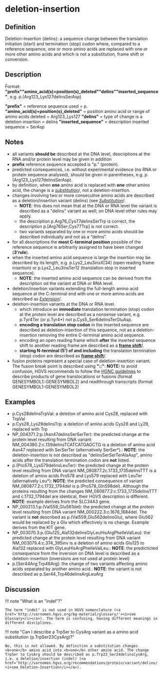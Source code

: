 # deletion-insertion

## Definition

Deletion-Insertion (delins): a sequence change between the translation initiation (start) and termination (stop) codon where, compared to a reference sequence, one or more amino acids are replaced with one or more other amino acids and which is not a substitution, frame shift or conversion.

## Description

Format:   **"prefix""amino_acid(s)+position(s)\_deleted""delins""inserted\_sequence"**,  e.g. p.(Arg123\_Lys127delinsSerAsp)

**"prefix"**  =  reference sequence used  =  p.
**"amino\_acid(s)+position(s)\_deleted"**  =  position amino acid or range of amino acids deleted  =  Arg123\_Lys127
**"delins"**  =  type of change is a deletion-insertion  =  delins
**"inserted_sequence"**  =  description inserted sequence  =  SerAsp
## Notes

* all variants **should be** described at the DNA level, descriptions at the RNA and/or protein level may be given in addition
* **prefix** reference sequence accepted is "p." (protein).
* predicted consequences, i.e. without experimental evidence (no RNA or protein sequence analysed), should be given in parentheses, e.g. p.(Arg123_Lys127delinsSerAsp).
* by definition, when **one** amino acid is replaced with **one** other amino acid, the change is a [_substitution_](../substitution/)/, not a deletion-insertion.
* changes involving two or more consecutive amino acids are described as a deletion/insertion variant (delins) (see [_Substitution_](../substitution/)/.
    * **NOTE**:    this does not mean that at the DNA or RNA level the variant is described as a "delins" variant as well; on DNA level other rules may apply.
    * the description p.Arg76\_Cys77delinsSerTrp is correct, the description p.[Arg76Ser;Cys77Trp] is not correct.
    * two variants separated by one or more amino acids should be described individually and not as a “delins”.
* for all descriptions the **most C-terminal position** possible of the reference sequence is arbitrarily assigned to have been changed (**3'rule**).
* when the inserted amino acid sequence is large the insertion may be described by its length, e.g. p.Lys2\_Leu3insX[34] (open reading frame insertion) or p.Lys2\_Leu3insTer12 (translation stop in inserted sequence).
    * **NOTE**:    the inserted amino acid sequence can be derived from the description od the variant at DNA or RNA level.
* deletion/insertion variants extending the full-length amino acid sequence at the C-terminal end with one or more amino acids are described as [_Extension_](../extension)/.
* deletion-insertion variants at the DNA or RNA level.
    * which introduce an **immediate** translation termination (stop) codon at the protein level are described as a nonsense variant, e.g. p.Tyr4Ter (or p.Tyr4*) not p.Cys5\_Ser6delinsTerGluAsp.
    * **encoding a translation stop codon** in the inserted sequence are described as deletion-insertion of this sequence, not as a deletion-insertion removing the entire C-terminal amino acid sequence.
    * encoding an open reading frame which **after** the inserted sequence shift to another reading frame are described as a [**frame shift**](../frameshift/)/.
    * **starting N-terminal (5') of and including** the translation termination (stop) codon are described as [**frame shift**](../frameshift)/.
* fusion proteins represent a special case of deletion-insertion variant. The fusion break point is described using **"::"**: **NOTE:**    to avoid confusion, HGVS recommends to follow the [HGNC guidelines](https://www.genenames.org/about/guidelines/) to describe products of gene translocations or fusions (format GENESYMBOL1::GENESYMBOL2) and readthrough transcripts (format GENESYMBOL1-GENESYMBOL2)
## Examples

* p.Cys28delinsTrpVal: a deletion of amino acid Cys28, replaced with TrpVal
* p.Cys28_Lys29delinsTrp: a deletion of amino acids Cys28 and Ly29, replaced with Trp
* NP\_004371.2:p.(Asn47delinsSerSerTer): the predicted change at the protein level resulting from DNA variant NM\_004380.2:c.139delinsTCATCATGAGCTG is a deletion of amino acid Asn47  replaced with SerSerTer (alternatively SerSer\*).: **NOTE**: the deletion-insertion is not described as "delinsSerSerTerAlaAsp", amino acids after the translation termination codon are **not** listed.
* p.(Pro578\_Lys579delinsLeuTer): the predicted change at the protein level resulting from DNA variant NM\_080877.2c.1733\_1735delinsTTT is a deletion of amino acids Pro578 and Lys579 replaced with LeuTer (alternatively Leu\*): **NOTE**: the predicted consequence of variant NM\_080877.2:c.1732\_1794del is p.(Pro578\_Gln598del). Although the proteins resulting from the changes NM\_080877.2:c.1733\_1735delinsTTT and c.1732\_1794del are identical, their HGVS description is different. **NOTE**: example derives from the SLC34A3 gene.
* NP\_000213.1:p.(Val559_Glu561del): the predicted change at the protein level resulting from DNA variant NM\_000222.3:c.1676\_1684del. The variant is **not** described as p.(Val559_Glu562delinsGlu), where Glu562 would be replaced by a Glu which effectively is no change. Example derives from the KIT gene.
* NP\_003070.3:p.(Glu125_Ala132delinsGlyLeuHisArgPheIleValLeu): the predicted change at the protein level resulting from DNA variant NM\_003079.4:c.374\_395inv is a deletion of amino acids Glu125 to Ala132 replaced with GlyLeuHisArgPheIleValLeu.: **NOTE**: the predicticted consequence from the inversion on DNA level is described as a deletion-insertion (inversions are not used at protein level)
* p.[Ser44Arg;Trp46Arg]: the change of two variants affecting amino acids separated by another amino acid.: **NOTE**: the variant is not described as p.Ser44_Trp46delinsArgLeuArg
## Discussion

!!! note "What is an "indel"?"

    The term "indel" is not used in HGVS nomenclature (<a href='http://varnomen.hgvs.org/bg-material/glossary/'><i>see Glossary</i></a>). The term is confusing, having different meanings in different disciplines.

!!! note "Can I describe a TrpSer to CysArg variant as a amino acid substitution (p.TrpSer23CysArg)?"

    No, this is not allowed. By definition a substitution changes <b>one</b> amino acid into <b>one</b> other amino acid. The change TrpSer to CysArg should be described as p.Trp23_Ser24delinsCysArg, i.e. a deletion/insertion (indel) (<a href='http://varnomen.hgvs.org/recommendations/protein/variant/delins/'><i>see Deletion-Insertion</i></a>).

